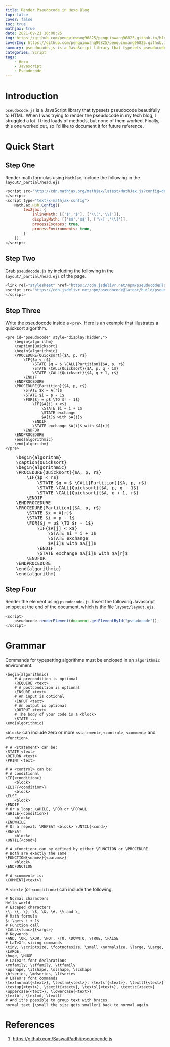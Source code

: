 ```yaml
---
title: Render Pseudocode in Hexo Blog
top: false
cover: false
toc: true
mathjax: true
date: 2021-09-21 16:08:25
img: https://github.com/penguinwang96825/penguinwang96825.github.io/blob/master/2021/09/21/2021-09-21-render-pseudocode-in-hexo-blog/wallhaven-2839em.jpg?raw=true
coverImg: https://github.com/penguinwang96825/penguinwang96825.github.io/blob/master/2021/09/21/2021-09-21-render-pseudocode-in-hexo-blog/wallhaven-2839em.jpg?raw=true
summary: pseudocode.js is a JavaScript library that typesets pseudocode beautifully to HTML. When I was trying to render the pseudocode in my tech blog, I struggled a lot. I tried loads of methods, but none of them worked. Finally, this one worked out, so I'd like to document it for future reference.
categories: Script
tags:
	- Hexo
	- Javascript
	- Pseudocode
---
```


# Introduction

`pseudocode.js` is a JavaScript library that typesets pseudocode beautifully to HTML. When I was trying to render the pseudocode in my tech blog, I struggled a lot. I tried loads of methods, but none of them worked. Finally, this one worked out, so I'd like to document it for future reference.

# Quick Start

## Step One

Render math formulas using `MathJax`. Include the following in the `layout/_partial/head.ejs`

```javascript
<script src='http://cdn.mathjax.org/mathjax/latest/MathJax.js?config=default'>
</script>
<script type="text/x-mathjax-config">
    MathJax.Hub.Config({
        tex2jax: {
            inlineMath: [['$','$'], ['\\(','\\)']],
            displayMath: [['$$','$$'], ['\\[','\\]']],
            processEscapes: true,
            processEnvironments: true,
        }
    });
</script>
```

## Step Two

Grab `pseudocode.js` by including the following in the `layout/_partial/head.ejs` of the page.

```javascript
<link rel="stylesheet" href="https://cdn.jsdelivr.net/npm/pseudocode@latest/build/pseudocode.min.css">
<script src="https://cdn.jsdelivr.net/npm/pseudocode@latest/build/pseudocode.min.js">
</script>
```

## Step Three

Write the pseudocode inside a `<pre>`. Here is an example that illustrates a quicksort algorithm.

```
<pre id="pseudocode" style="display:hidden;">
    \begin{algorithm}
    \caption{Quicksort}
    \begin{algorithmic}
    \PROCEDURE{Quicksort}{$A, p, r$}
        \IF{$p < r$} 
            \STATE $q = $ \CALL{Partition}{$A, p, r$}
            \STATE \CALL{Quicksort}{$A, p, q - 1$}
            \STATE \CALL{Quicksort}{$A, q + 1, r$}
        \ENDIF
    \ENDPROCEDURE
    \PROCEDURE{Partition}{$A, p, r$}
        \STATE $x = A[r]$
        \STATE $i = p - 1$
        \FOR{$j = p$ \TO $r - 1$}
            \IF{$A[j] < x$}
                \STATE $i = i + 1$
                \STATE exchange
                $A[i]$ with $A[j]$
            \ENDIF
            \STATE exchange $A[i]$ with $A[r]$
        \ENDFOR
    \ENDPROCEDURE
    \end{algorithmic}
    \end{algorithm}
</pre>
```

<pre id="pseudocode" style="display:hidden;">
    \begin{algorithm}
    \caption{Quicksort}
    \begin{algorithmic}
    \PROCEDURE{Quicksort}{$A, p, r$}
        \IF{$p < r$} 
            \STATE $q = $ \CALL{Partition}{$A, p, r$}
            \STATE \CALL{Quicksort}{$A, p, q - 1$}
            \STATE \CALL{Quicksort}{$A, q + 1, r$}
        \ENDIF
    \ENDPROCEDURE
    \PROCEDURE{Partition}{$A, p, r$}
        \STATE $x = A[r]$
        \STATE $i = p - 1$
        \FOR{$j = p$ \TO $r - 1$}
            \IF{$A[j] < x$}
                \STATE $i = i + 1$
                \STATE exchange
                $A[i]$ with $A[j]$
            \ENDIF
            \STATE exchange $A[i]$ with $A[r]$
        \ENDFOR
    \ENDPROCEDURE
    \end{algorithmic}
    \end{algorithm}
</pre>

## Step Four

Render the element using `pseudocode.js`. Insert the following Javascript snippet at the end of the document, which is the file `layout/layout.ejs`.

```javascript
<script>
    pseudocode.renderElement(document.getElementById("pseudocode"));
</script>
```

# Grammar

Commands for typesetting algorithms must be enclosed in an `algorithmic` environment.

```
\begin{algorithmic}
	# A precondition is optional
	\REQUIRE <text>
	# A postcondition is optional
	\ENSURE <text>
	# An input is optional
	\INPUT <text>
	# An output is optional
	\OUTPUT <text>
	# The body of your code is a <block>
	\STATE ...
\end{algorithmic}
```

`<block>` can include zero or more `<statement>`, `<control>`, `<comment>` and `<function>`.

```
# A <statement> can be:
\STATE <text>
\RETURN <text>
\PRINT <text>

# A <control> can be:
# A conditional
\IF{<condition>}
    <block>
\ELIF{<condition>}
    <block>
\ELSE
    <block>
\ENDIF
# Or a loop: \WHILE, \FOR or \FORALL
\WHILE{<condition>}
    <block>
\ENDWHILE
# Or a repeat: \REPEAT <block> \UNTIL{<cond>}
\REPEAT
    <block>
\UNTIL{<cond>}

# A <function> can by defined by either \FUNCTION or \PROCEDURE
# Both are exactly the same
\FUNCTION{<name>}{<params>}
    <block> 
\ENDFUNCTION

# A <comment> is:
\COMMENT{<text>}
```

A `<text>` (or `<condition>`) can include the following.

```
# Normal characters
Hello world
# Escaped characters
\\, \{, \}, \$, \&, \#, \% and \_
# Math formula
$i \gets i + 1$
# Function call
\CALL{<func>}{<args>}
# Keywords
\AND, \OR, \XOR, \NOT, \TO, \DOWNTO, \TRUE, \FALSE
# LaTeX's sizing commands
\tiny, \scriptsize, \footnotesize, \small \normalsize, \large, \Large, \LARGE, 
\huge, \HUGE
# LaTeX's font declarations
\rmfamily, \sffamily, \ttfamily
\upshape, \itshape, \slshape, \scshape
\bfseries, \mdseries, \lfseries
# LaTeX's font commands
\textnormal{<text>}, \textrm{<text>}, \textsf{<text>}, \texttt{<text>}
\textup{<text>}, \textit{<text>}, \textsl{<text>}, \textsc{<text>}
\uppercase{<text>}, \lowercase{<text>}
\textbf, \textmd, \textlf
# And it's possible to group text with braces
normal text {\small the size gets smaller} back to normal again
```

# References

1. https://github.com/SaswatPadhi/pseudocode.js